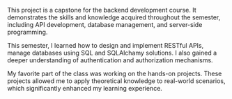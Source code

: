 This project is a capstone for the backend development course. It demonstrates the skills and knowledge acquired throughout the semester, including API development, database management, and server-side programming.

This semester, I learned how to design and implement RESTful APIs, manage databases using SQL and SQLAlchamy solutions. I also gained a deeper understanding of authentication and authorization mechanisms.

My favorite part of the class was working on the hands-on projects. These projects allowed me to apply theoretical knowledge to real-world scenarios, which significantly enhanced my learning experience.
